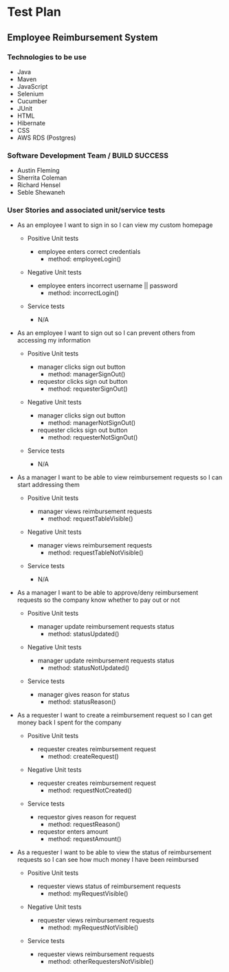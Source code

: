 # Test Plan

## Employee Reimbursement System

### Technologies to be use
- Java
- Maven
- JavaScript
- Selenium
- Cucumber
- JUnit
- HTML
- Hibernate
- CSS
- AWS RDS (Postgres)

### Software Development Team / BUILD SUCCESS
- Austin Fleming
- Sherrita Coleman
- Richard Hensel
- Seble Shewaneh


### User Stories and associated unit/service tests
- As an employee I want to sign in so I can view my custom homepage
    - Positive Unit tests
        - employee enters correct credentials
            - method: employeeLogin()

    - Negative Unit tests
        - employee enters incorrect username || password
            - method: incorrectLogin()
       
    - Service tests
        - N/A
<!-- is handle on client side -->
- As an employee I want to sign out so I can prevent others from accessing my information
    - Positive Unit tests
        - manager clicks sign out button
            - method: managerSignOut()
        - requestor clicks sign out button
            - method: requesterSignOut()

    - Negative Unit tests
        - manager clicks sign out button
            - method: managerNotSignOut()
        - requester clicks sign out button
            - method: requesterNotSignOut()
    - Service tests
        - N/A

- As a manager I want to be able to view reimbursement requests so I can start addressing them
    - Positive Unit tests
        - manager views reimbursement requests
            - method: requestTableVisible()

    - Negative Unit tests
        - manager views reimbursement requests
             - method: requestTableNotVisible()

    - Service tests
        - N/A
- As a manager I want to be able to approve/deny reimbursement requests so the company know whether to pay out or not 
    - Positive Unit tests
        - manager update reimbursement requests status
            - method: statusUpdated()

    - Negative Unit tests
        - manager update reimbursement requests status
            - method: statusNotUpdated()
        
    - Service tests
        - manager gives reason for status
            - method: statusReason()

- As a requester I want to create a reimbursement request so I can get money back I spent for the company
    - Positive Unit tests
        - requester creates reimbursement request
            - method: createRequest()

    - Negative Unit tests
        - requester creates reimbursement request
            - method: requestNotCreated()

    - Service tests
        - requestor gives reason for request
            - method: requestReason()
        - requestor enters amount 
            - method: requestAmount()

- As a requester I want to be able to view the status of reimbursement requests so I can see how much money I have been reimbursed
    - Positive Unit tests
        - requester views status of reimbursement requests
            - method: myRequestVisible()

    - Negative Unit tests
        - requester views reimbursement requests
             - method: myRequestNotVisible()

    - Service tests
        - requester views reimbursement requests
            - method: otherRequestersNotVisible()
## 